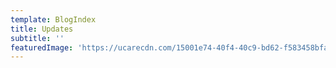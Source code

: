 ```yaml
---
template: BlogIndex
title: Updates
subtitle: ''
featuredImage: 'https://ucarecdn.com/15001e74-40f4-40c9-bd62-f583458bfa03/'
---
```


